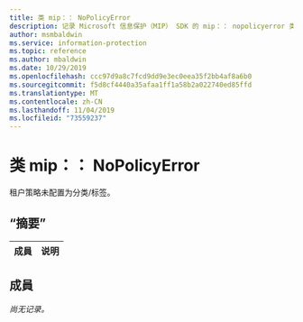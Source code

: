 ```yaml
---
title: 类 mip：： NoPolicyError
description: 记录 Microsoft 信息保护（MIP） SDK 的 mip：： nopolicyerror 类。
author: msmbaldwin
ms.service: information-protection
ms.topic: reference
ms.author: mbaldwin
ms.date: 10/29/2019
ms.openlocfilehash: ccc97d9a8c7fcd9dd9e3ec0eea35f2bb4af8a6b0
ms.sourcegitcommit: f5d8cf4440a35afaa1ff1a58b2a022740ed85ffd
ms.translationtype: MT
ms.contentlocale: zh-CN
ms.lasthandoff: 11/04/2019
ms.locfileid: "73559237"
---
```

# <a name="class-mipnopolicyerror"></a>类 mip：： NoPolicyError 
租户策略未配置为分类/标签。
  
## <a name="summary"></a>“摘要”
 成員                        | 说明                                
--------------------------------|---------------------------------------------
  
## <a name="members"></a>成員
_尚无记录。_
